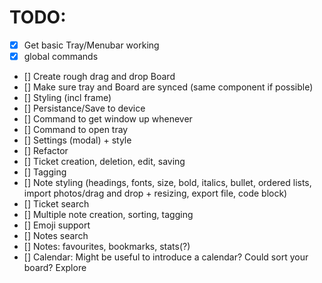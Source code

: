 # TODO:

- [x] Get basic Tray/Menubar working
- [x] global commands
- [] Create rough drag and drop Board
- [] Make sure tray and Board are synced (same component if possible)
- [] Styling (incl frame)
- [] Persistance/Save to device
- [] Command to get window up whenever
- [] Command to open tray
- [] Settings (modal) + style
- [] Refactor
- [] Ticket creation, deletion, edit, saving
- [] Tagging
- [] Note styling (headings, fonts, size, bold, italics, bullet, ordered lists, import photos/drag and drop + resizing, export file, code block)
- [] Ticket search
- [] Multiple note creation, sorting, tagging
- [] Emoji support
- [] Notes search
- [] Notes: favourites, bookmarks, stats(?)
- [] Calendar: Might be useful to introduce a calendar? Could sort your board? Explore
